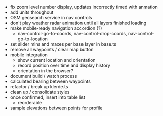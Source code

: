 - fix zoom level number display, updates incorrectly timed with anmation
- add units throughout 
- OSM geosearch service in nav controls
- don't play weather radar animation until all layers finished loading 
- make mobile-ready navigation accordion (?)
    - nav-control-go-to-coords, nav-control-drop-coords, nav-control-go-to-location
- set slider mins and maxes per base layer in base.ts
- remove all waypoints / clear map button
- mobile integration
    - show current location and orientation
    - record position over time and display history
    - orientation in the browser?
- document build / watch process
- calculated bearing between waypoints
- refactor / break up klerde.ts
- clean up / consolidate styles
- once confirmed, insert into table list
    - reorderable
- sample elevations between points for profile